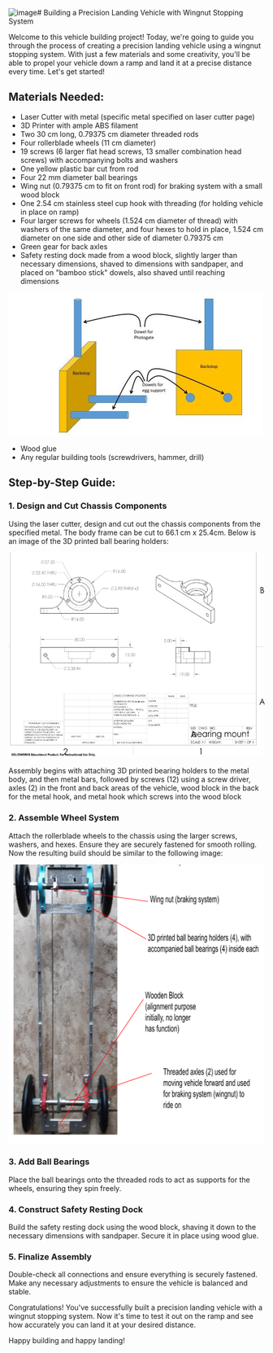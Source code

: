 ![image](https://github.com/NeatPatel/gravity-vehicle/assets/147283432/2d109d2f-a82d-492e-9e94-7d91e0e4b92f)# Building a Precision Landing Vehicle with Wingnut Stopping System

Welcome to this vehicle building project! Today, we're going to guide you through the process of creating a precision landing vehicle using a wingnut stopping system. With just a few materials and some creativity, you'll be able to propel your vehicle down a ramp and land it at a precise distance every time. Let's get started!

## Materials Needed:

- Laser Cutter with metal (specific metal specified on laser cutter page)
- 3D Printer with ample ABS filament
- Two 30 cm long, 0.79375 cm diameter threaded rods
- Four rollerblade wheels (11 cm diameter)
- 19 screws (6 larger flat head screws, 13 smaller combination head screws) with accompanying bolts and washers
- One yellow plastic bar cut from rod
- Four 22 mm diameter ball bearings
- Wing nut (0.79375 cm to fit on front rod) for braking system with a small wood block
- One 2.54 cm stainless steel cup hook with threading (for holding vehicle in place on ramp)
- Four larger screws for wheels (1.524 cm diameter of thread) with washers of the same diameter, and four hexes to hold in place, 1.524 cm diameter on one side and other side of diameter 0.79375 cm
- Green gear for back axles
- Safety resting dock made from a wood block, slightly larger than necessary dimensions, shaved to dimensions with sandpaper, and placed on "bamboo stick" dowels, also shaved until reaching dimensions

![](https://github.com/NeatPatel/gravity-vehicle/blob/main/images/vehicle_backstop_diagram.jpg?raw=true)

- Wood glue
- Any regular building tools (screwdrivers, hammer, drill)

## Step-by-Step Guide:

### 1. Design and Cut Chassis Components

Using the laser cutter, design and cut out the chassis components from the specified metal. The body frame can be cut to 66.1 cm x 25.4cm. Below is an image of the 3D printed ball bearing holders:

![](https://github.com/NeatPatel/gravity-vehicle/blob/main/images/bearing_3d_print_design.png?raw=true)

Assembly begins with attaching 3D printed bearing holders to the metal body, and then metal bars, followed by screws (12) using a screw driver, axles (2) in the front and back areas of the vehicle, wood block in the back for the metal hook, and metal hook which screws into the wood block

### 2. Assemble Wheel System

Attach the rollerblade wheels to the chassis using the larger screws, washers, and hexes. Ensure they are securely fastened for smooth rolling. Now the resulting build should be similar to the following image:

![](https://github.com/NeatPatel/gravity-vehicle/blob/main/images/vehicle_bottom.png?raw=true)

### 3. Add Ball Bearings

Place the ball bearings onto the threaded rods to act as supports for the wheels, ensuring they spin freely.

### 4. Construct Safety Resting Dock

Build the safety resting dock using the wood block, shaving it down to the necessary dimensions with sandpaper. Secure it in place using wood glue.

### 5. Finalize Assembly

Double-check all connections and ensure everything is securely fastened. Make any necessary adjustments to ensure the vehicle is balanced and stable.

Congratulations! You've successfully built a precision landing vehicle with a wingnut stopping system. Now it's time to test it out on the ramp and see how accurately you can land it at your desired distance.

Happy building and happy landing!

